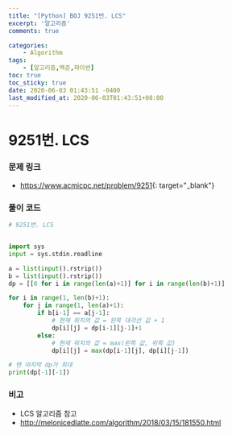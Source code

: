 ```yaml
---
title: "[Python] BOJ 9251번. LCS"
excerpt: '알고리즘'
comments: true

categories:
    - Algorithm
tags:
    - [알고리즘,백준,파이썬]
toc: true
toc_sticky: true
date: 2020-06-03 01:43:51 -0400
last_modified_at: 2020-06-03T01:43:51+08:00
---
```


# 9251번. LCS

### 문제 링크

- <https://www.acmicpc.net/problem/9251>{: target="\_blank"}

### 풀이 코드

```python
# 9251번. LCS


import sys
input = sys.stdin.readline

a = list(input().rstrip())
b = list(input().rstrip())
dp = [[0 for i in range(len(a)+1)] for i in range(len(b)+1)]

for i in range(1, len(b)+1):
    for j in range(1, len(a)+1):
        if b[i-1] == a[j-1]:
            # 현재 위치의 값 = 왼쪽 대각선 값 + 1
            dp[i][j] = dp[i-1][j-1]+1
        else:
            # 현재 위치의 값 = max(왼쪽 값, 위쪽 값)
            dp[i][j] = max(dp[i-1][j], dp[i][j-1])

# 맨 마지막 dp가 최대
print(dp[-1][-1])
```

### 비고

- LCS 알고리즘 참고
- http://melonicedlatte.com/algorithm/2018/03/15/181550.html
